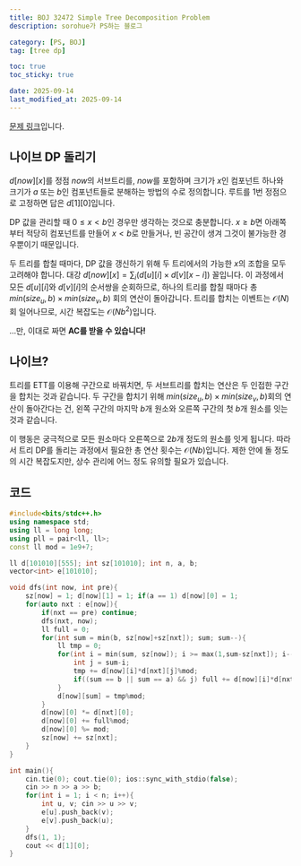 ```yaml
---
title: BOJ 32472 Simple Tree Decomposition Problem
description: sorohue가 PS하는 블로그

category: [PS, BOJ]
tag: [tree dp]

toc: true
toc_sticky: true

date: 2025-09-14
last_modified_at: 2025-09-14
---
```


[문제 링크](https://boj.kr/32472)입니다.

## 나이브 DP 돌리기

$d[now][x]$를 정점 $now$의 서브트리를, $now$를 포함하며 크기가 $x$인 컴포넌트 하나와 크기가 $a$ 또는 $b$인 컴포넌트들로 분해하는 방법의 수로 정의합니다. 루트를 $1$번 정점으로 고정하면 답은 $d[1][0]$입니다.

DP 값을 관리할 때 $0 \le x < b$인 경우만 생각하는 것으로 충분합니다. $x \ge b$면 아래쪽부터 적당히 컴포넌트를 만들어 $x <b$로 만들거나, 빈 공간이 생겨 그것이 불가능한 경우뿐이기 때문입니다.

두 트리를 합칠 때마다, DP 값을 갱신하기 위해 두 트리에서의 가능한 $x$의 조합을 모두 고려해야 합니다. 대강 $d[now][x] = \sum_{i} (d[u][i]\times d[v][x-i])$ 꼴입니다. 이 과정에서 모든 $d[u][i]$와 $d[v][i]$의 순서쌍을 순회하므로, 하나의 트리를 합칠 때마다 총 $min(size_u , b)\times min(size_v , b)$ 회의 연산이 돌아갑니다. 트리를 합치는 이벤트는 $\mathcal{O}(N)$회 일어나므로, 시간 복잡도는 $\mathcal O(Nb^2)$입니다.

…만, 이대로 짜면 **AC를 받을 수 있습니다!**

## 나이브?

트리를 ETT를 이용해 구간으로 바꿔치면, 두 서브트리를 합치는 연산은 두 인접한 구간을 합치는 것과 같습니다. 두 구간을 합치기 위해 $min(size_u , b)\times min(size_v , b)$회의 연산이 돌아간다는 건, 왼쪽 구간의 마지막 $b$개 원소와 오른쪽 구간의 첫 $b$개 원소를 잇는 것과 같습니다.

이 행동은 궁극적으로 모든 원소마다 오른쪽으로 $2b$개 정도의 원소를 잇게 됩니다. 따라서 트리 DP를 돌리는 과정에서 필요한 총 연산 횟수는 $\mathcal{O}(Nb)$입니다. 제한 안에 돌 정도의 시간 복잡도지만, 상수 관리에 어느 정도 유의할 필요가 있습니다.

## 코드

```cpp
#include<bits/stdc++.h>
using namespace std;
using ll = long long;
using pll = pair<ll, ll>;
const ll mod = 1e9+7;

ll d[101010][555]; int sz[101010]; int n, a, b;
vector<int> e[101010];

void dfs(int now, int pre){
	sz[now] = 1; d[now][1] = 1; if(a == 1) d[now][0] = 1;
	for(auto nxt : e[now]){
		if(nxt == pre) continue;
		dfs(nxt, now);
		ll full = 0;
		for(int sum = min(b, sz[now]+sz[nxt]); sum; sum--){
			ll tmp = 0;
			for(int i = min(sum, sz[now]); i >= max(1,sum-sz[nxt]); i--){
				int j = sum-i;
				tmp += d[now][i]*d[nxt][j]%mod;
				if((sum == b || sum == a) && j) full += d[now][i]*d[nxt][j]%mod;
			}
			d[now][sum] = tmp%mod;
		}
		d[now][0] *= d[nxt][0];
		d[now][0] += full%mod;
		d[now][0] %= mod;
		sz[now] += sz[nxt];
	}
}

int main(){
	cin.tie(0); cout.tie(0); ios::sync_with_stdio(false);
	cin >> n >> a >> b;
	for(int i = 1; i < n; i++){
		int u, v; cin >> u >> v;
		e[u].push_back(v);
		e[v].push_back(u);
	}
	dfs(1, 1);
	cout << d[1][0];
}
```